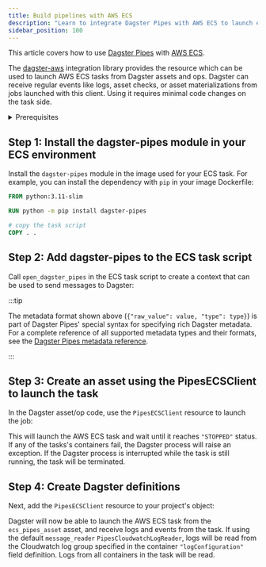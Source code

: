 ```yaml
---
title: Build pipelines with AWS ECS
description: "Learn to integrate Dagster Pipes with AWS ECS to launch external code from Dagster assets."
sidebar_position: 100
---
```


This article covers how to use [Dagster Pipes](/guides/build/external-pipelines/) with [AWS ECS](https://aws.amazon.com/ecs/).

The [dagster-aws](/api/python-api/libraries/dagster-aws) integration library provides the <PyObject section="libraries" object="pipes.PipesECSClient" module="dagster_aws" /> resource which can be used to launch AWS ECS tasks from Dagster assets and ops. Dagster can receive regular events like logs, asset checks, or asset materializations from jobs launched with this client. Using it requires minimal code changes on the task side.

<details>
  <summary>Prerequisites</summary>

    - **In the Dagster environment**, you'll need to:

    - Install the following packages:

        ```shell
        pip install dagster dagster-webserver dagster-aws
        ```

        Refer to the [Dagster installation guide](/getting-started/installation) for more info.

    - **Configure AWS authentication credentials.** If you don't have this set up already, refer to the [boto3 quickstart](https://boto3.amazonaws.com/v1/documentation/api/latest/guide/quickstart.html).

    - **In AWS**, you'll need:

    - An existing AWS account
    - An AWS ECS task. To receive logs and events from a task container, it must have `"logDriver"` set to `"awslogs"` in `"logConfiguration"`.

</details>


## Step 1: Install the dagster-pipes module in your ECS environment

Install the `dagster-pipes` module in the image used for your ECS task. For example, you can install the dependency with `pip` in your image Dockerfile:

```Dockerfile
FROM python:3.11-slim

RUN python -m pip install dagster-pipes

# copy the task script
COPY . .
```

## Step 2: Add dagster-pipes to the ECS task script

Call `open_dagster_pipes` in the ECS task script to create a context that can be used to send messages to Dagster:

<CodeExample path="docs_snippets/docs_snippets/guides/dagster/dagster_pipes/ecs/task.py" />

:::tip

The metadata format shown above (`{"raw_value": value, "type": type}`) is part of Dagster Pipes' special syntax for specifying rich Dagster metadata. For a complete reference of all supported metadata types and their formats, see the [Dagster Pipes metadata reference](using-dagster-pipes/reference#passing-rich-metadata-to-dagster).

:::

## Step 3: Create an asset using the PipesECSClient to launch the task

In the Dagster asset/op code, use the `PipesECSClient` resource to launch the job:

<CodeExample path="docs_snippets/docs_snippets/guides/dagster/dagster_pipes/ecs/dagster_code.py" startAfter="start_asset_marker" endBefore="=end_asset_marker" />

This will launch the AWS ECS task and wait until it reaches `"STOPPED"` status. If any of the tasks's containers fail, the Dagster process will raise an exception. If the Dagster process is interrupted while the task is still running, the task will be terminated.

## Step 4: Create Dagster definitions

Next, add the `PipesECSClient` resource to your project's <PyObject section="definitions" module="dagster" object="Definitions" /> object:

<CodeExample path="docs_snippets/docs_snippets/guides/dagster/dagster_pipes/ecs/dagster_code.py" startAfter="start_definitions_marker" endBefore="=end_definitions_marker" />

Dagster will now be able to launch the AWS ECS task from the `ecs_pipes_asset` asset, and receive logs and events from the task. If using the default `message_reader` `PipesCloudwatchLogReader`, logs will be read from the Cloudwatch log group specified in the container `"logConfiguration"` field definition. Logs from all containers in the task will be read.
